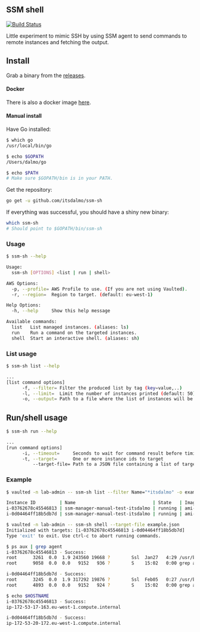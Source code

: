## SSM shell

[![Build Status](https://travis-ci.org/itsdalmo/ssm-sh.svg?branch=master)](https://travis-ci.org/itsdalmo/ssm-sh)

Little experiment to mimic SSH by using SSM agent to send commands to
remote instances and fetching the output.

## Install

Grab a binary from the [releases](https://github.com/itsdalmo/ssm-sh/releases).

#### Docker

There is also a docker image [here](https://hub.docker.com/r/itsdalmo/ssm-sh/).

#### Manual install

Have Go installed:

```bash
$ which go
/usr/local/bin/go

$ echo $GOPATH
/Users/dalmo/go

$ echo $PATH
# Make sure $GOPATH/bin is in your PATH.
```

Get the repository:

```bash
go get -u github.com/itsdalmo/ssm-sh
```

If everything was successful, you should have a shiny new binary:

```bash
which ssm-sh
# Should point to $GOPATH/bin/ssm-sh
```

### Usage

```bash
$ ssm-sh --help

Usage:
  ssm-sh [OPTIONS] <list | run | shell>

AWS Options:
  -p, --profile= AWS Profile to use. (If you are not using Vaulted).
  -r, --region=  Region to target. (default: eu-west-1)

Help Options:
  -h, --help     Show this help message

Available commands:
  list   List managed instances. (aliases: ls)
  run    Run a command on the targeted instances.
  shell  Start an interactive shell. (aliases: sh)
```

### List usage

```bash
$ ssm-sh list --help

...
[list command options]
      -f, --filter= Filter the produced list by tag (key=value,..)
      -l, --limit=  Limit the number of instances printed (default: 50)
      -o, --output= Path to a file where the list of instances will be written as YAML.[list command options]
```

## Run/shell usage

```bash
$ ssm-sh run --help

...
[run command options]
      -i, --timeout=     Seconds to wait for command result before timing out. (default: 30)
      -t, --target=      One or more instance ids to target
          --target-file= Path to a JSON file containing a list of targets.
```

### Example

```bash
$ vaulted -n lab-admin -- ssm-sh list --filter Name="*itsdalmo" -o example.json

Instance ID         | Name                             | State   | Image ID     | Platform     | Version | IP            | Status | Last pinged
i-03762678c45546813 | ssm-manager-manual-test-itsdalmo | running | ami-db1688a2 | Amazon Linux | 2.0     | 172.53.17.163 | Online | 2018-02-09 12:37
i-0d04464ff18b5db7d | ssm-manager-manual-test-itsdalmo | running | ami-db1688a2 | Amazon Linux | 2.0     | 172.53.20.172 | Online | 2018-02-09 12:39

$ vaulted -n lab-admin -- ssm-sh shell --target-file example.json
Initialized with targets: [i-03762678c45546813 i-0d04464ff18b5db7d]
Type 'exit' to exit. Use ctrl-c to abort running commands.

$ ps aux | grep agent
i-03762678c45546813 - Success:
root      3261  0.0  1.9 243560 19668 ?        Ssl  Jan27   4:29 /usr/bin/amazon-ssm-agent
root      9058  0.0  0.0   9152   936 ?        S    15:02   0:00 grep agent

i-0d04464ff18b5db7d - Success:
root      3245  0.0  1.9 317292 19876 ?        Ssl  Feb05   0:27 /usr/bin/amazon-ssm-agent
root      4893  0.0  0.0   9152   924 ?        S    15:02   0:00 grep agent

$ echo $HOSTNAME
i-03762678c45546813 - Success:
ip-172-53-17-163.eu-west-1.compute.internal

i-0d04464ff18b5db7d - Success:
ip-172-53-20-172.eu-west-1.compute.internal
```
